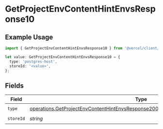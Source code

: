 # GetProjectEnvContentHintEnvsResponse10

## Example Usage

```typescript
import { GetProjectEnvContentHintEnvsResponse10 } from '@vercel/client/models/operations';

let value: GetProjectEnvContentHintEnvsResponse10 = {
  type: 'postgres-host',
  storeId: '<value>',
};
```

## Fields

| Field     | Type                                                                                                                                                                                         | Required           | Description |
| --------- | -------------------------------------------------------------------------------------------------------------------------------------------------------------------------------------------- | ------------------ | ----------- |
| `type`    | [operations.GetProjectEnvContentHintEnvsResponse200ApplicationJSONResponseBody310Type](../../models/operations/getprojectenvcontenthintenvsresponse200applicationjsonresponsebody310type.md) | :heavy_check_mark: | N/A         |
| `storeId` | _string_                                                                                                                                                                                     | :heavy_check_mark: | N/A         |
